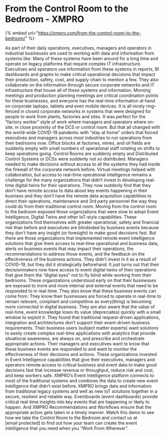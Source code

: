 # From the Control Room to the Bedroom - XMPRO

{% embed url="https://xmpro.com/from-the-control-room-to-the-bedroom/" %}

As part of their daily operations, executives, managers and operators in industrial businesses are used to working with data and information from systems like:
Many of these systems have been around for a long time and operate on legacy platforms that require complex IT infrastructure.
Executives and operators use information from these systems in reports, BI dashboards and graphs to make critical operational decisions that impact their production, safety, cost, and supply chain to mention a few. They also collaborate on the information through secure corporate networks and IT infrastructure that house all of these systems and information.
Morning meetings and production planning meetings are critical coordination points for these businesses, and everyone has the real-time information at hand on corporate laptops, tablets and even mobile devices. It is all nicely ring-fenced in closed corporate networks in systems that were designed for people to work from plants, factories and sites. It was perfect for the “factory worker” style of work where managers and operators where on-site, in close proximity of the DCS or control room.
But that all changed with the world-wide COVID-19 pandemic with “stay at home” orders that forced executives and managers across most industries to run operations from their bedrooms now. Office blocks at factories, mines, and oil fields are suddenly empty with small numbers of operational staff rotating on shifts to keep operations going.
Control Rooms are suddenly empty and Distributed Control Systems or DCSs were suddenly not so distributed. Managers needed to make decisions without access to all the systems they had inside the firewall of the corporate network before. Virtual meetings helped with collaboration, but access to real-time operational intelligence remains a challenge for the many organizations that didn’t invest in developing real-time digital twins for their operations.
They now suddenly find that they don’t have remote access to data about key events happening in their business and they don’t have the remote data acquisition capabilities to direct their operations, maintenance and 3rd party personnel the way they could do from their traditional control room. Moving from the control room to the bedroom exposed those organizations that were slow to adopt Event Intelligence, Digital Twins and other IoT-style capabilities.
These organizations find themselves with greater operational, safety and financial risk than before and executives are blindsided by business events because they don’t have any insight (or foresight) to make good decisions fast.
But there are those organizations that implemented remote event intelligence solutions that give them access to real-time operational and business data, alerts on business events that may impact their operations, the recommendations to address those events, and the feedback on the effectiveness of the business actions.
They didn’t invest in it as a result of COVID-19, but they did it strategically beforehand. It just turns out that their decisionmakers now have access to event digital twins of their operations that give them the “digital eyes” not to fly blind while working from their bedrooms.
These organizations understood early on that their businesses are exposed to more and more internal and external events that need to be responded to in real-time. They also know that these business events can come from:
They know their businesses are forced to operate in real-time to remain relevant, compliant and competitive as every(thing) is becoming more connected in digital business. They are also aware that the value of real-time, event knowledge loses its value (depreciates) quickly with a small window to exploit it. They found that traditional request-driven applications, integration and architectures don’t support their event-driven business requirements.
Their business users (subject matter experts) want solutions to easily create complex real-time applications with analytics that provide situational awareness, are always on, and prescribe and orchestrate appropriate actions. Their managers and executives want to know that these business events are responded to and want to monitor the effectiveness of their decisions and actions.
These organizations invested in Event Intelligence capabilities that give their executives, managers and operators remote access to critical business and event data to make good decisions fast that increase revenue or throughput, reduce risk and cost, and keep workers safe.
XMPRO’s Event Intelligence platform connects to most of the traditional systems and combines the data to create new event intelligence that didn’t exist before. XMPRO brings data and information from traditional legacy systems and well as new IoT solutions together in a secure, resilient and reliable way. Eventboards (event dashboards) provide critical real-time insights into key events that are happening or likely to happen. And XMPRO Recommendations and Workflows ensure that the appropriate action gets taken in a timely manner.
Watch this demo to see how we take the Control Room to the Bedroom and contact us at [email protected] to find out how your team can create the event intelligence that you need when you “Work From Wherever”.